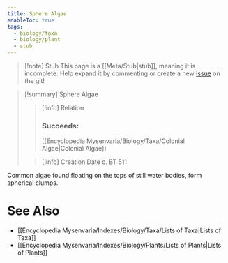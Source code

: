 ```yaml
---
title: Sphere Algae
enableToc: true
tags:
  - biology/taxa
  - biology/plant
  - stub
---
```


> [!note] Stub
> This page is a [[Meta/Stub|stub]], meaning it is incomplete. Help expand it by commenting or create a new [issue](https://github.com/RagtimeGal/quartz--encyclopedia-mysenvaria/issues/new/choose) on the git!


> [!summary] Sphere Algae
> > [!info] Relation
> > ### Succeeds:
> > [[Encyclopedia Mysenvaria/Biology/Taxa/Colonial Algae|Colonial Algae]]
>
> > [!info] Creation Date
> > c. BT 511

Common algae found floating on the tops of still water bodies, form spherical clumps.

# See Also
- [[Encyclopedia Mysenvaria/Indexes/Biology/Taxa/Lists of Taxa|Lists of Taxa]]
- [[Encyclopedia Mysenvaria/Indexes/Biology/Plants/Lists of Plants|Lists of Plants]]
